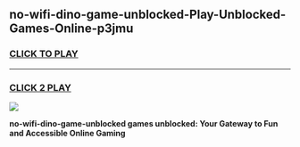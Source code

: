 
## no-wifi-dino-game-unblocked-Play-Unblocked-Games-Online-p3jmu
<h3>
<a href="https://premium76.site?title=no-wifi-dino-game-unblocked&ref=25A">CLICK TO PLAY</a></h3>
<hr>

<h3>
<a href="https://premium76.site?title=no-wifi-dino-game-unblocked&ref=25A">CLICK 2 PLAY</a>
  
</h3>

<a href="https://premium76.site?title=no-wifi-dino-game-unblocked&ref=25A"><img src="https://clearcache.store/games.png"></a>


**no-wifi-dino-game-unblocked games unblocked: Your Gateway to Fun and Accessible Online Gaming**
